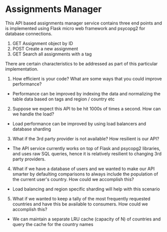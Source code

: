 # Assignments Manager

This API based assignments manager service contains three end points and is implemented using Flask micro web framework and psycopg2 for database connections.

1. GET Assignment object by ID
2. POST Create a new assignment
3. GET Search all assignments with a tag

There are certain characteristics to be addressed as part of this particular implementation.

1. How efficient is your code? What are some ways that you could improve performance?
  - Performance can be improved by indexing the data and normalizing the table data based on tags and region / country etc
2. Suppose we expect this API to be hit 1000s of times a second. How can we handle the load?
  - Load performance can be improved by using load balancers and database sharding
3. What if the 3rd party provider is not available? How resilient is our API?
  - The API service currently works on top of Flask and psycopg2 libraries, and uses raw SQL queries, hence it is relatively resilient to changing 3rd party providers.
4. What if we have a database of users and we wanted to make our API smarter by defaulting comparisons to always include the population of the current user's country. How could we accomplish this?
  - Load balancing and region specific sharding will help with this scenario
5. What if we wanted to keep a tally of the most frequently requested countries and have this be available to consumers. How could we accomplish this?
  - We can maintain a separate LRU cache (capacity of N) of countries and query the cache for the country names
